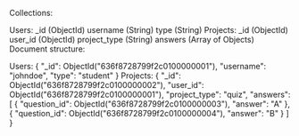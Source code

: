 Collections:

Users:
_id (ObjectId)
username (String)
type (String)
Projects:
_id (ObjectId)
user_id (ObjectId)
project_type (String)
answers (Array of Objects)
Document structure:

Users:
{
  "_id": ObjectId("636f8728799f2c0100000001"),
  "username": "johndoe",
  "type": "student"
}
Projects:
{
  "_id": ObjectId("636f8728799f2c0100000002"),
  "user_id": ObjectId("636f8728799f2c0100000001"),
  "project_type": "quiz",
  "answers": [
    {
      "question_id": ObjectId("636f8728799f2c0100000003"),
      "answer": "A"
    },
    {
      "question_id": ObjectId("636f8728799f2c0100000004"),
      "answer": "B"
    }
  ]
}